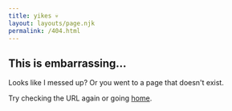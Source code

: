 ```yaml
---
title: yikes 💀
layout: layouts/page.njk
permalink: /404.html
---
```

## This is embarrassing&mldr;

Looks like I messed up? Or you went to a page that doesn't exist.

Try checking the URL again or going [home](/).
